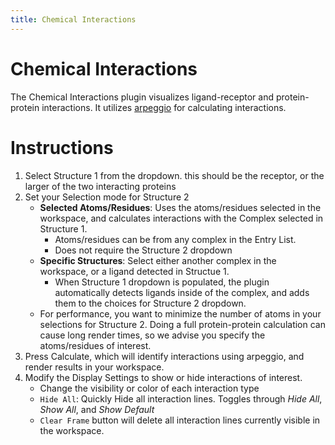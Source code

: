 ```yaml
---
title: Chemical Interactions
---
```


# Chemical Interactions

The Chemical Interactions plugin visualizes ligand-receptor and protein-protein interactions. It utilizes [arpeggio](https://github.com/PDBeurope/arpeggio) for calculating interactions.


# Instructions

<vimg src="plugins-page/chem_interactions_menu_labeled.png" />

1. Select Structure 1 from the dropdown. this should be the receptor, or the larger of the two interacting proteins
2. Set your Selection mode for Structure 2
    - **Selected Atoms/Residues**: Uses the atoms/residues selected in the workspace, and calculates interactions with the Complex selected in Structure 1.
        - Atoms/residues can be from any complex in the Entry List.
        - Does not require the Structure 2 dropdown
    - **Specific Structures**: Select either another complex in the workspace, or a ligand detected in Structue 1.
        - When Structure 1 dropdown is populated, the plugin automatically detects ligands inside of the complex, and adds them to the choices for Structure 2 dropdown.
    - For performance, you want to minimize the number of atoms in your selections for Structure 2. Doing a full protein-protein calculation can cause long render times, so we advise you specify the atoms/residues of interest.
3. Press Calculate, which will identify interactions using arpeggio, and render results in your workspace.
4. Modify the Display Settings to show or hide interactions of interest.
    - Change the visibility or color of each interaction type
    - `Hide All`: Quickly Hide all interaction lines. Toggles through _Hide All_, _Show All_, and _Show Default_ 
    - `Clear Frame` button will delete all interaction lines currently visible in the workspace.

